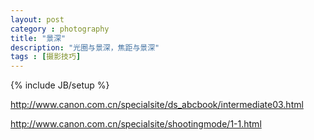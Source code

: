 ```yaml
---
layout: post
category : photography
title: "景深"
description: "光圈与景深，焦距与景深"
tags : [摄影技巧]
---
```

{% include JB/setup %}

http://www.canon.com.cn/specialsite/ds_abcbook/intermediate03.html

http://www.canon.com.cn/specialsite/shootingmode/1-1.html